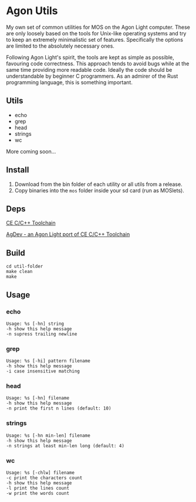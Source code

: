 # Agon Utils

My own set of common utilities for MOS on the Agon Light computer. These are only loosely based on the tools for Unix-like operating systems and try to keep an extremely minimalistic set of features. Specifically the options are limited to the absolutely necessary ones.

Following Agon Light's spirit, the tools are kept as simple as possible, favouring code correctness. This approach tends to avoid bugs while at the same time providing more readable code. Ideally the code should be understandable by beginner C programmers. As an admirer of the Rust programming language, this is something important.

## Utils

* echo
* grep
* head
* strings
* wc

More coming soon...

## Install

1. Download from the bin folder of each utility or all utils from a release.
2. Copy binaries into the `mos` folder inside your sd card (run as MOSlets).

## Deps

[CE C/C++ Toolchain](https://github.com/CE-Programming/toolchain)

[AgDev - an Agon Light port of CE C/C++ Toolchain](https://github.com/pcawte/AgDev)

## Build

```
cd util-folder
make clean
make
```

## Usage

### echo

```
Usage: %s [-hn] string
-h show this help message
-n supress trailing newline
```

### grep

```
Usage: %s [-hi] pattern filename
-h show this help message
-i case insensitive matching
```

### head

```
Usage: %s [-hn] filename
-h show this help message
-n print the first n lines (default: 10)
```

### strings

```
Usage: %s [-hn min-len] filename
-h show this help message
-n strings at least min-len long (default: 4)
```

### wc

```
Usage: %s [-chlw] filename
-c print the characters count
-h show this help message
-l print the lines count
-w print the words count
```